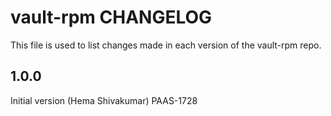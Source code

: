 vault-rpm CHANGELOG
==============================
This file is used to list changes made in each version of the vault-rpm repo.

1.0.0
-----
Initial version (Hema Shivakumar) PAAS-1728
